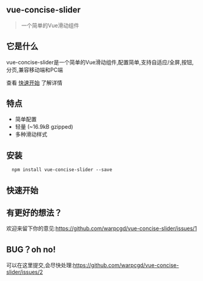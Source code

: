 ## vue-concise-slider

> 一个简单的Vue滑动组件

## 它是什么

vue-concise-slider是一个简单的Vue滑动组件,配置简单,支持自适应/全屏,按钮,分页,兼容移动端和PC端

查看 [快速开始](#安装) 了解详情

## 特点

* 简单配置
* 轻量 (~16.9kB gzipped)
* 多种滑动样式

## 安装

```html
  npm install vue-concise-slider --save
```

## 快速开始

<vuep template="#example"></vuep>


## 有更好的想法？
欢迎来留下你的意见:https://github.com/warpcgd/vue-concise-slider/issues/1

## BUG？oh no!
可以在这里提交,会尽快处理:https://github.com/warpcgd/vue-concise-slider/issues/2



<script v-pre type="text/x-template" id="example">
  <template>
    <slider ref="slider" :pages="pages" :sliderinit="sliderinit">
    <!-- slot  -->
    </slider>
  </template>

  <script>
    import slider from 'module.js'// 引入slider组件
    module.exports = {
         components: {
              slider
         },
         data () {
            return {
              //图片列表[arr]
              pages:[
                {
                  html: 'slide1',
                  style:{
                   'background': '#1bbc9b'
                  }
                },
                {
                 html: 'slide2',
                 style:{
                    background:'#4bbfc3'
                  }
                },
                {
                  html: 'slide3',
                  style:{
                    background:'#333'
                  },
                }
              ],
              //滑动配置[obj]
              sliderinit: {
                currentPage: 0,//当前页码
                thresholdDistance: 100,//滑动判定距离
                thresholdTime: 300,//滑动判定时间
                loop:true,//循环滚动
                infinite:1,//无限滚动前后遍历数
                slidesToScroll:1,//每次滑动项数
              }
            }
         }
    }
  </script>
</script>
